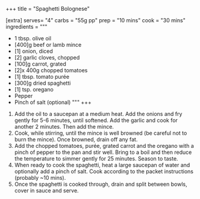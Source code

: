 +++
title = "Spaghetti Bolognese"

[extra]
serves= "4"
carbs = "55g pp"
prep = "10 mins"
cook = "30 mins"
ingredients = """
- 1 tbsp. olive oil
- [400]g beef or lamb mince
- [1] onion, diced
- [2] garlic cloves, chopped
- [100]g carrot, grated
- [2]x 400g chopped tomatoes
- [1] tbsp. tomato purée
- [300]g dried spaghetti
- [1] tsp. oregano
- Pepper
- Pinch of salt (optional)
"""
+++

1. Add the oil to a saucepan at a medium heat. Add the onions and fry gently for 5-6 minutes, until softened. Add the garlic and cook for another 2 minutes. Then add the mince.
1. Cook, while stirring, until the mince is well browned (be careful not to burn the mince). Once browned, drain off any fat.
1. Add the chopped tomatoes, purée, grated carrot and the oregano with a pinch of pepper to the pan and stir well. Bring to a boil and then reduce the temperature to simmer gently for 25 minutes. Season to taste.
1. When ready to cook the spaghetti, heat a large saucepan of water and optionally add a pinch of salt. Cook according to the packet instructions (probably ~10 mins).
1. Once the spaghetti is cooked through, drain and split between bowls, cover in sauce and serve.